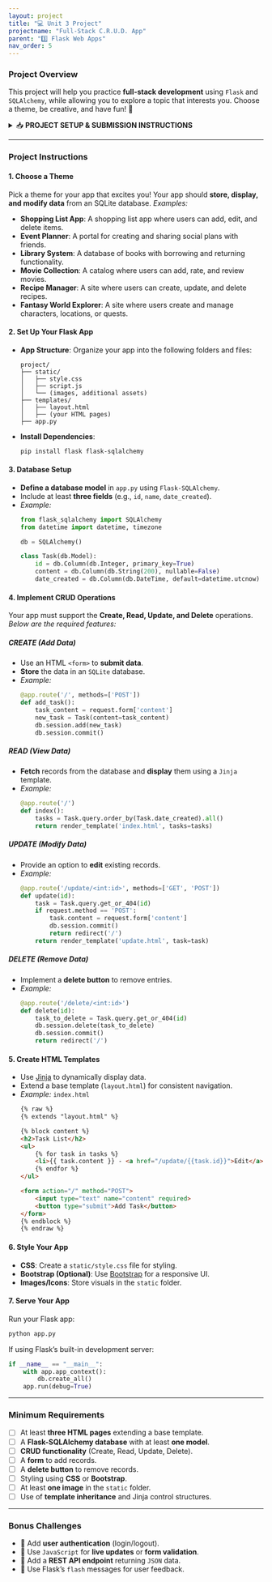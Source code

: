 ```yaml
---
layout: project
title: "💻 Unit 3 Project"
projectname: "Full-Stack C.R.U.D. App"
parent: "3️⃣ Flask Web Apps"
nav_order: 5
---
```


### Project Overview

This project will help you practice **full-stack development** using `Flask` and `SQLAlchemy`, while allowing you to explore a topic that interests you. Choose a theme, be creative, and have fun! 🚀

<html>
  <details>
    <summary>📥 <strong class="text-green-200">PROJECT SETUP & SUBMISSION INSTRUCTIONS</strong></summary>

<div class="setup" markdown="block">

1. Go to the `CS3 Unit 3 Project` assignment on **Blackbaud** and follow the provided **GitHub Classroom** link.
  > 📁 Clicking the link generates a **private repository** for your project with the appropriate starter code. Note that **projects** are stored within the [BWL-CS Organization](https://github.com/BWL-CS), so you _cannot_ access it from the "Your Repositories" page!
2. Open the repository in a **Codespace** whenever you spend time working on the program, in class or at home. 
  > ⚠️ Always remember to `commit changes` after every coding session!
3. When your project is complete, **submit the link to your repository** in the `CS3 Unit 3 Project` assignment on Blackbaud.

</div>

    
  </details>
</html>

---

### Project Instructions

#### 1. Choose a Theme
Pick a theme for your app that excites you! Your app should **store, display, and modify data** from an SQLite database. _Examples:_

- **Shopping List App**: A shopping list app where users can add, edit, and delete items.
- **Event Planner**: A portal for creating and sharing social plans with friends.
- **Library System**: A database of books with borrowing and returning functionality.
- **Movie Collection**: A catalog where users can add, rate, and review movies.
- **Recipe Manager**: A site where users can create, update, and delete recipes.
- **Fantasy World Explorer**: A site where users create and manage characters, locations, or quests.

#### 2. Set Up Your Flask App
- **App Structure**: Organize your app into the following folders and files:
    ```
    project/
    ├── static/
    │   ├── style.css
    │   ├── script.js
    │   └── (images, additional assets)
    ├── templates/
    │   ├── layout.html
    │   ├── (your HTML pages)
    ├── app.py
    ```

- **Install Dependencies**:
   ```bash
   pip install flask flask-sqlalchemy
   ```

#### 3. Database Setup
- **Define a database model** in `app.py` using `Flask-SQLAlchemy`.
- Include at least **three fields** (e.g., `id`, `name`, `date_created`).
- _Example:_
   ```python
   from flask_sqlalchemy import SQLAlchemy
   from datetime import datetime, timezone

   db = SQLAlchemy()

   class Task(db.Model):
       id = db.Column(db.Integer, primary_key=True)
       content = db.Column(db.String(200), nullable=False)
       date_created = db.Column(db.DateTime, default=datetime.utcnow)
   ```

#### 4. Implement CRUD Operations

Your app must support the **Create, Read, Update, and Delete** operations. _Below are the required features:_

##### CREATE (Add Data)
- Use an HTML `<form>` to **submit data**.
- **Store** the data in an `SQLite` database.
- _Example:_
   ```python
   @app.route('/', methods=['POST'])
   def add_task():
       task_content = request.form['content']
       new_task = Task(content=task_content)
       db.session.add(new_task)
       db.session.commit()
   ```

##### READ (View Data)
- **Fetch** records from the database and **display** them using a `Jinja` template.
- _Example:_
   ```python
   @app.route('/')
   def index():
       tasks = Task.query.order_by(Task.date_created).all()
       return render_template('index.html', tasks=tasks)
   ```

##### UPDATE (Modify Data)
- Provide an option to **edit** existing records.
- _Example:_
   ```python
   @app.route('/update/<int:id>', methods=['GET', 'POST'])
   def update(id):
       task = Task.query.get_or_404(id)
       if request.method == 'POST':
           task.content = request.form['content']
           db.session.commit()
           return redirect('/')
       return render_template('update.html', task=task)
   ```

##### DELETE (Remove Data)
- Implement a **delete button** to remove entries.
- _Example:_
   ```python
   @app.route('/delete/<int:id>')
   def delete(id):
       task_to_delete = Task.query.get_or_404(id)
       db.session.delete(task_to_delete)
       db.session.commit()
       return redirect('/')
   ```

#### 5. Create HTML Templates
- Use [Jinja](https://jinja.palletsprojects.com/en/stable/) to dynamically display data.
- Extend a base template (`layout.html`) for consistent navigation.
- *Example:* `index.html`
  ```html
  {% raw %}
  {% extends "layout.html" %}
  
  {% block content %}
  <h2>Task List</h2>
  <ul>
      {% for task in tasks %}
      <li>{{ task.content }} - <a href="/update/{{task.id}}">Edit</a> | <a href="/delete/{{task.id}}">Delete</a></li>
      {% endfor %}
  </ul>
  
  <form action="/" method="POST">
      <input type="text" name="content" required>
      <button type="submit">Add Task</button>
  </form>
  {% endblock %}
  {% endraw %}
  ```

#### 6. Style Your App
- **CSS**: Create a `static/style.css` file for styling.
- **Bootstrap (Optional)**: Use [Bootstrap](https://getbootstrap.com/docs/5.3/getting-started/introduction/) for a responsive UI.
- **Images/Icons**: Store visuals in the `static` folder.

#### 7. Serve Your App
Run your Flask app:
  ```bash
  python app.py
  ```
If using Flask’s built-in development server:
  ```python
  if __name__ == "__main__":
      with app.app_context():
          db.create_all()
      app.run(debug=True)
  ```

---

### Minimum Requirements
- [ ] At least **three HTML pages** extending a base template.  
- [ ] A **Flask-SQLAlchemy database** with at least **one model**.  
- [ ] **CRUD functionality** (Create, Read, Update, Delete).  
- [ ] A **form** to add records.  
- [ ] A **delete button** to remove records.  
- [ ] Styling using **CSS** or **Bootstrap**.  
- [ ] At least **one image** in the `static` folder.  
- [ ] Use of **template inheritance** and Jinja control structures.  

---

### Bonus Challenges
- 🎯 Add **user authentication** (login/logout).  
- 🎯 Use `JavaScript` for **live updates** or **form validation**.  
- 🎯 Add a **REST API endpoint** returning `JSON` data.  
- 🎯 Use Flask’s `flash` messages for user feedback.  
